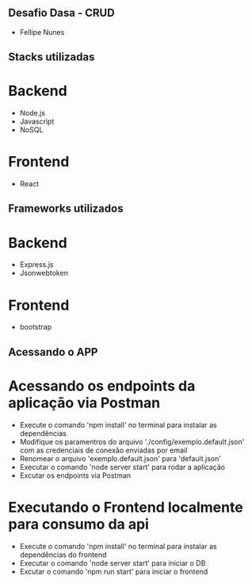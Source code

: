 ## Desafio Dasa - CRUD
- Fellipe Nunes


## Stacks utilizadas

# Backend
- Node.js
- Javascript
- NoSQL

# Frontend
- React


## Frameworks utilizados

# Backend
- Express.js
- Jsonwebtoken

# Frontend
- bootstrap


## Acessando o APP 

# Acessando os endpoints da aplicação via Postman
- Execute o comando 'npm install' no terminal para instalar as dependências 
- Modifique os paramentros do arquivo './config/exemplo.default.json' com as credenciais de conexão enviadas por email
- Renomear o arquivo 'exemplo.default.json' para 'default.json'
- Executar o comando 'node server start' para rodar a aplicação
- Excutar os endpoints via Postman

# Executando o Frontend localmente para consumo da api
- Execute o comando 'npm install' no terminal para instalar as dependências do frontend
- Executar o comando 'node server start' para iniciar o DB
- Excutar o comando 'npm run start' para iniciar o frontend